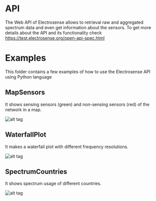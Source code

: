 
# API 


The Web API of Electrosense allows to retrieval raw and aggregated spectrum data and even get information about the sensors. To get more details about the API and its functionality check https://test.electrosense.org/open-api-spec.html

# Examples


This folder contains a few examples of how to use the Electrosense API using Python language

## MapSensors

It shows sensing sensors (green) and non-sensing sensors (red) of the network in a map.

![alt tag](https://github.com/electrosense/api-examples/raw/master/python/MapSensors/resources/mapsensors.jpg)

## WaterfallPlot

It makes a waterfall plot with different frequency resolutions.

![alt tag](https://github.com/electrosense/api-examples/raw/master/python/WaterfallPlot/resources/waterfall.jpg)


## SpectrumCountries

It shows spectrum usage of different countries.

![alt tag](https://github.com/electrosense/api-examples/raw/master/python/SpectrumCountries/resources/spectrumCountries.jpg)
